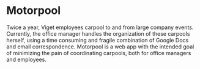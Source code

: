<h1>Motorpool</h1>

Twice a year, Viget employees carpool to and from large company events. Currently, the office manager handles the organization of these carpools herself, using a time consuming and fragile combination of Google Docs and email correspondence. Motorpool is a web app with the intended goal of minimizing the pain of coordinating carpools, both for office managers and employees. 